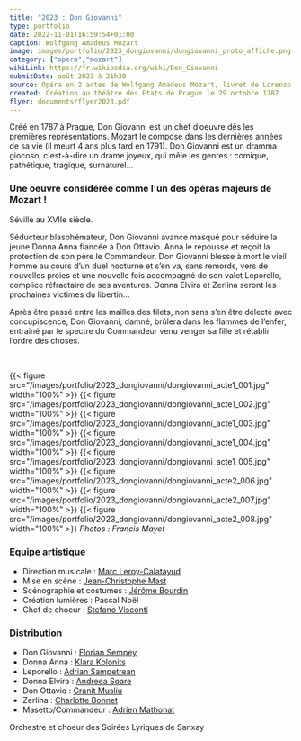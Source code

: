 ```yaml
---
title: "2023 : Don Giovanni"
type: portfolio
date: 2022-11-01T16:59:54+01:00
caption: Wolfgang Amadeus Mozart
image: images/portfolio/2023_dongiovanni/dongiovanni_proto_affiche.png
category: ["opera","mozart"]
wikiLink: https://fr.wikipedia.org/wiki/Don_Giovanni
submitDate: août 2023 à 21h30
source: Opéra en 2 actes de Wolfgang Amadeus Mozart, livret de Lorenzo da Ponte
created: Création au théâtre des Etats de Prague le 29 octobre 1787
flyer: documents/flyer2023.pdf
---
```


Créé en 1787 à Prague, Don Giovanni est un chef d’oeuvre dès les premières représentations. Mozart le compose dans les dernières années de sa vie (il meurt 4 ans plus tard en 1791). Don Giovanni est un dramma giocoso, c'est-à-dire un drame joyeux, qui mêle les genres : comique, pathétique, tragique, surnaturel...


### Une oeuvre considérée comme l'un des opéras majeurs de Mozart !

Séville au XVIIe siècle. 

Séducteur blasphémateur, Don Giovanni avance masqué pour séduire la jeune Donna Anna fiancée à Don Ottavio. Anna le repousse et reçoit la protection de son père le Commandeur. Don Giovanni blesse à mort le vieil homme au cours d’un duel nocturne et s’en va, sans remords, vers de nouvelles proies et une nouvelle fois accompagné de son valet Leporello, complice réfractaire de ses aventures. Donna Elvira et Zerlina seront les prochaines victimes du libertin...

Après être passé entre les mailles des filets, non sans s’en être délecté avec concupiscence, Don Giovanni, damné, brûlera dans les flammes de l’enfer, entrainé par le spectre du Commandeur venu venger sa fille et rétablir l’ordre des choses.


&nbsp;

{{< figure src="/images/portfolio/2023_dongiovanni/dongiovanni_acte1_001.jpg" width="100%" >}}
{{< figure src="/images/portfolio/2023_dongiovanni/dongiovanni_acte1_002.jpg" width="100%" >}}
{{< figure src="/images/portfolio/2023_dongiovanni/dongiovanni_acte1_003.jpg" width="100%" >}}
{{< figure src="/images/portfolio/2023_dongiovanni/dongiovanni_acte1_004.jpg" width="100%" >}}
{{< figure src="/images/portfolio/2023_dongiovanni/dongiovanni_acte1_005.jpg" width="100%" >}}
{{< figure src="/images/portfolio/2023_dongiovanni/dongiovanni_acte2_006.jpg" width="100%" >}}
{{< figure src="/images/portfolio/2023_dongiovanni/dongiovanni_acte2_007.jpg" width="100%" >}}
{{< figure src="/images/portfolio/2023_dongiovanni/dongiovanni_acte2_008.jpg" width="100%" >}}
*Photos : Francis Mayet*


### Equipe artistique


- Direction musicale : [Marc Leroy-Calatayud](/artists/marc_leroy-calatayud/)
- Mise en scène : [Jean-Christophe Mast](/artists/jean-christophe_mast/)
- Scénographie et costumes : [Jérôme Bourdin](/artists/jerome_bourdin/)
- Création lumières : Pascal Noël
- Chef de choeur : [Stefano Visconti](/artists/stefano_visconti/)


### Distribution

- Don Giovanni : [Florian Sempey](/artists/florian_sempey/)
- Donna Anna : [Klara Kolonits](/artists/klara_kolonits/)
- Leporello : [Adrian Sampetrean](/artists/adrian_sampetrean/)
- Donna Elvira : [Andreea Soare](/artists/andreea_soare/)
- Don Ottavio : [Granit Musliu](/artists/granit_musliu/)
- Zerlina : [Charlotte Bonnet](/artists/charlotte_bonnet/)
- Masetto/Commandeur : [Adrien Mathonat](/artists/adrien_mathonat/)


Orchestre et choeur des Soirées Lyriques de Sanxay
